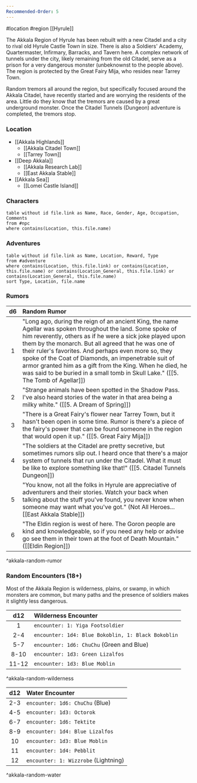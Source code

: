 ```yaml
---
Recommended-Order: 5
---
```


 #location #region [[Hyrule]]

The Akkala Region of Hyrule has been rebuilt with a new Citadel and a city to rival old Hyrule Castle Town in size. There is also a Soldiers' Academy, Quartermaster, Infirmary, Barracks, and Tavern here. A complex network of tunnels under the city, likely remaining from the old Citadel, serve as a prison for a very dangerous monster (unbeknownst to the people above). The region is protected by the Great Fairy Mija, who resides near Tarrey Town.

Random tremors all around the region, but specifically focused around the Akkala Citadel, have recently started and are worrying the residents of the area. Little do they know that the tremors are caused by a great underground monster. Once the Citadel Tunnels (Dungeon) adventure is completed, the tremors stop.

### Location

* [[Akkala Highlands]]
	- [[Akkala Citadel Town]]
	- [[Tarrey Town]]
* [[Deep Akkala]]
	- [[Akkala Research Lab]]
	- [[East Akkala Stable]]
* [[Akkala Sea]]
	- [[Lomei Castle Island]]

### Characters
```dataview
table without id file.link as Name, Race, Gender, Age, Occupation, Comments
from #npc
where contains(Location, this.file.name)
```

### Adventures
```dataview
table without id file.link as Name, Location, Reward, Type
from #adventure
where contains(Location, this.file.link) or contains(Location, this.file.name) or contains(Location_General, this.file.link) or contains(Location_General, this.file.name)
sort Type, Location, file.name
```

### Rumors

| d6  | Random Rumor                                                                                                                                                                                                                                                                                                                                                                                                                                                                                     |
|:---:|:------------------------------------------------------------------------------------------------------------------------------------------------------------------------------------------------------------------------------------------------------------------------------------------------------------------------------------------------------------------------------------------------------------------------------------------------------------------------------------------------ |
|  1  | "Long ago, during the reign of an ancient King, the name Agellar was spoken throughout the land. Some spoke of him reverently, others as if he were a sick joke played upon them by the monarch. But all agreed that he was one of their ruler's favorites. And perhaps even more so, they spoke of the Coat of Diamonds, an impenetrable suit of armor granted him as a gift from the King. When he died, he was said to be buried in a small tomb in Skull Lake." ([[5. The Tomb of Agellar]]) |
|  2  | "Strange animals have been spotted in the Shadow Pass. I've also heard stories of the water in that area being a milky white." ([[5. A Dream of Spring]])                                                                                                                                                                                                                                                                                                                                        |
|  3  | "There is a Great Fairy's flower near Tarrey Town, but it hasn't been open in some time. Rumor is there's a piece of the fairy's power that can be found someone in the region that would open it up." ([[5. Great Fairy Mija]])                                                                                                                                                                                                                                                                 |
|  4  | "The soldiers at the Citadel are pretty secretive, but sometimes rumors slip out. I heard once that there's a major system of tunnels that run under the Citadel. What it must be like to explore something like that!" ([[5. Citadel Tunnels Dungeon]])                                                                                                                                                                                                                                       |
|  5  | "You know, not all the folks in Hyrule are appreciative of adventurers and their stories. Watch your back when talking about the stuff you've found, you never know when someone may want what you've got." (Not All Heroes... [[East Akkala Stable]])                                                                                                                                                                                                                                           |
|  6  | "The Eldin region is west of here. The Goron people are kind and knowledgeable, so if you need any help or advise go see them in their town at the foot of Death Mountain." ([[Eldin Region]])                                                                                                                                                                                                                                                                                                   |
^akkala-random-rumor

### Random Encounters (18+)

Most of the Akkala Region is wilderness, plains, or swamp, in which monsters are common, but many paths and the presence of soldiers makes it slightly less dangerous.

|  d12  | Wilderness Encounter                               |
|:-----:|:-------------------------------------------------- |
|   1   | `encounter: 1: Yiga Footsoldier`                   |
|  2-4  | `encounter: 1d4: Blue Bokoblin, 1: Black Bokoblin` |
|  5-7  | `encounter: 1d6: ChuChu` (Green and Blue)          |
| 8-10  | `encounter: 1d3: Green Lizalfos`                   |
| 11-12 | `encounter: 1d3: Blue Moblin`                      |
^akkala-random-wilderness

| d12 | Water Encounter                      |
|:---:|:------------------------------------ |
| 2-3 | `encounter: 1d6: ChuChu` (Blue)      |
| 4-5 | `encounter: 1d3: Octorok`            |
| 6-7 | `encounter: 1d6: Tektite`            |
| 8-9 | `encounter: 1d4: Blue Lizalfos`      |
| 10  | `encounter: 1d3: Blue Moblin`        |
| 11  | `encounter: 1d4: Pebblit`            |
| 12  | `encounter: 1: Wizzrobe` (Lightning) |
^akkala-random-water

